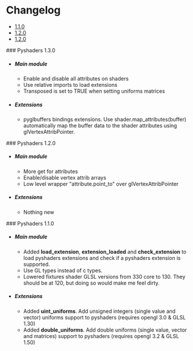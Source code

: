 # Changelog

- [1.1.0](#oneonezero)
- [1.2.0](#onetwozero)
- [1.2.0](#onethreezero)

<a name="onetwozero"/>
### Pyshaders 1.3.0

- ##### Main module  
    - Enable and disable all attributes on shaders
    - Use relative imports to load extensions
    - Transposed is set to TRUE when setting uniforms matrices

- ##### Extensions  
    - pyglbuffers bindings extensions. Use shader.map_attributes(buffer) 
      automatically map the buffer data to the shader attributes using glVertexAttribPointer.

<a name="onetwozero"/>
### Pyshaders 1.2.0

- ##### Main module  
    - More get for attributes
    - Enable/disable vertex attrib arrays
    - Low level wrapper "attribute.point_to" over glVertexAttribPointer

- ##### Extensions  
    - Nothing new

<a name="oneonezero"/>
### Pyshaders 1.1.0

- ##### Main module  
    - Added **load_extension**, **extension_loaded** and **check_extension** to load pyshaders extensions and check if a pyshaders extension is supported.
    - Use GL types instead of c types.
    - Lowered fixtures shader GLSL versions from 330 core to 130. They should be at 120, but doing so would make me feel dirty.
- ##### Extensions  
    - Added **uint_uniforms**. Add unsigned integers (single value and vector) uniforms support to pyshaders (requires opengl 3.0 & GLSL 1.30)
    - Added **double_uniforms**. Add double uniforms (single value, vector and matrices) support to pyshaders (requires opengl 3.2 & GLSL 1.50)